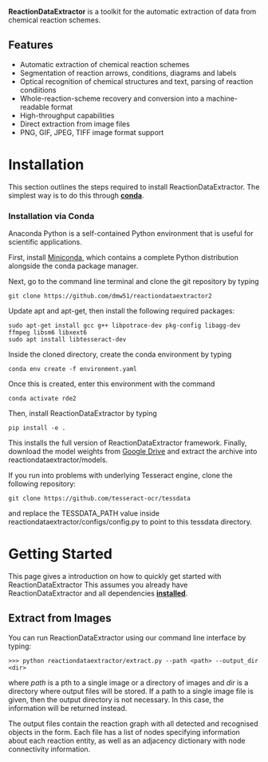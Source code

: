 **ReactionDataExtractor** is a toolkit for the automatic extraction of data from chemical reaction schemes.

## Features

- Automatic extraction of chemical reaction schemes
- Segmentation of reaction arrows, conditions, diagrams and labels
- Optical recognition of chemical structures and text, parsing of reaction condiitions
- Whole-reaction-scheme recovery and conversion into a machine-readable format
- High-throughput capabilities
- Direct extraction from image files
- PNG, GIF, JPEG, TIFF image format support


# Installation

This section outlines the steps required to install ReactionDataExtractor. The simplest way is to do this through [**conda**](https://docs.conda.io/en/latest). 

###  Installation via Conda

Anaconda Python is a self-contained Python environment that is useful for scientific applications.

First, install [Miniconda](https://docs.conda.io/en/latest/miniconda.html), which contains a complete Python distribution alongside the conda package manager.

Next, go to the command line terminal and clone the git repository by typing

    git clone https://github.com/dmw51/reactiondataextractor2 

Update apt and apt-get, then install the following required packages:

    sudo apt-get install gcc g++ libpotrace-dev pkg-config libagg-dev ffmpeg libsm6 libxext6
    sudo apt install libtesseract-dev
    
Inside the cloned directory, create the conda environment by typing
    
    conda env create -f environment.yaml
    
Once this is created, enter this environment with the command

    conda activate rde2
    
Then, install ReactionDataExtractor by typing

    pip install -e .
    
This installs the full version of ReactionDataExtractor framework. Finally, download the model weights from [Google Drive](https://drive.google.com/file/d/13vSdYaSxC-QKGeaas_EPmo1l2PiJbrtg/view?usp=share_link) and extract the archive into reactiondataextractor/models.

If you run into problems with underlying Tesseract engine, clone the following repository:

    git clone https://github.com/tesseract-ocr/tessdata

and replace the TESSDATA_PATH value inside reactiondataextractor/configs/config.py to point to this tessdata directory.

# Getting Started

This page gives a introduction on how to quickly get started with ReactionDataExtractor This assumes you already have
ReactionDataExtractor and all dependencies [**installed**](install).

## Extract from Images
You can run ReactionDataExtractor using our command line interface by typing: 

    >>> python reactiondataextractor/extract.py --path <path> --output_dir <dir>
    
where <i>path</i> is a pth to a single image or a directory of images and <i>dir</i> is a directory where output files will be stored. If a path to a single image file is given, then the output directory is not necessary. In this case, the information will be returned instead.

The output files contain the reaction graph with all detected and recognised objects in the form. Each file has a list of nodes specifying information about each reaction entity, as well as an adjacency dictionary with node connectivity information.
